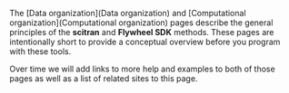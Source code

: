 The [Data organization](Data organization) and [Computational organization](Computational organization) pages describe the general principles of the **scitran** and **Flywheel SDK** methods. These pages are intentionally short to provide a conceptual overview before you program with these tools.

Over time we will add links to more help and examples to both of those pages as well as a list of related sites to this page.
